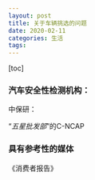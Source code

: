 ```yaml
---
layout: post
title: 关于车辆挑选的问题
date: 2020-02-11 
categories: 生活
tags: 
---
```


[toc]



### 汽车安全性检测机构：

中保研：

 “*五星批发部*”的C-NCAP 

### 具有参考性的媒体

《消费者报告》